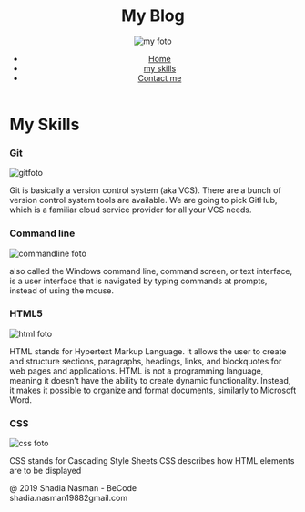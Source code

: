 <!DOCTYPE html>
<html lang="en">
    <head>
        <meta charset="utf-8"> 
        <meta name="viewport" content="width=device-width, initial-scale=1">
        <meta http-equiv="X-UA-Compatible" content="ie=edge">
        <link rel="icon" href="img/myicon.ico">
        <title>myskills</title>
    </head>
<body>
    <header class="page-header">
        <h1>My Blog</h1>
        <img src="https://encrypted-tbn0.gstatic.com/images?q=tbn:ANd9GcQyCDNR7KvW0IL3GU0Mp3uAc2WfpDmV5vIBC62YaRR4dgA2t2h4" alt="my foto"> 
<nav >
        <ul>
          <li><a href="home.md">Home</a></li>
          <li><a href="myskills.md">my skills</a></li>
          <li><a href="contactme.md">Contact me</a></li>
        </ul>
      </nav>
</header>

<h1>My Skills</h1>
<article>
  <h3>Git</h3>
        <img src="https://encrypted-tbn0.gstatic.com/images?q=tbn:ANd9GcTj97ULzs1SRXQko9q5ddc3wqrN0Z6fveQKjmHJDg1c64gYzB4mzg" alt="gitfoto">
        <p>
        Git is basically a version control system (aka VCS). There are a bunch of version control system tools are available. We are going to pick GitHub, which is a familiar cloud service provider for all your VCS needs.
    </p>
</article>
<article>
  <h3>Command line</h3>
  <img src="https://encrypted-tbn0.gstatic.com/images?q=tbn:ANd9GcRFfwd6s5Vgf9EIraFGuvtz4Fcvn_L4xOu_ECDsqdTNrXqzbYl-" alt="commandline foto">
  <p>
        also called the Windows command line, command screen, or text interface, is a user interface that is navigated by typing commands at prompts, instead of using the mouse.
  </p>
</article>
<article>
  <h3>HTML5</h3>
  <img src="https://encrypted-tbn0.gstatic.com/images?q=tbn:ANd9GcRuWttdOuypSbStD85mj8w1kfVwC728gfzY5BZnDmq-q5MG5I43" alt="html foto">
  <p>
        HTML stands for Hypertext Markup Language. It allows the user to create and structure sections, paragraphs, headings, links, and blockquotes for web pages and applications.
        HTML is not a programming language, meaning it doesn’t have the ability to create dynamic functionality. Instead, it makes it possible to organize and format documents, similarly to Microsoft Word.
  </p>
</article>

<article>
  <h3>CSS</h3>
  <img src="https://encrypted-tbn0.gstatic.com/images?q=tbn:ANd9GcRkh7dVbd_0Guz88a7d6eE7Ir7K37FmElxdwRyyybPUNoKW428" alt="css foto">
  <p>
        CSS stands for Cascading Style Sheets
        CSS describes how HTML elements are to be displayed
  </p>
</article>
<footer>
    <p>@ 2019 Shadia Nasman - BeCode <br> shadia.nasman19882gmail.com  </p>
</footer>
</body>
</html>
